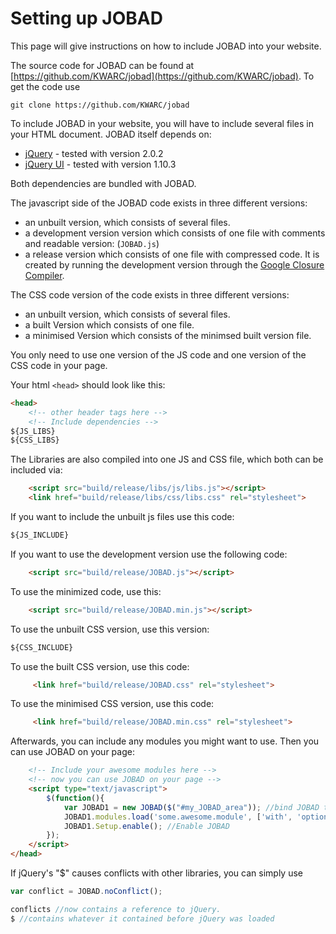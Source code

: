 # Setting up JOBAD
This page will give instructions on how to include JOBAD into your website. 

The source code for JOBAD can be found at [https://github.com/KWARC/jobad](https://github.com/KWARC/jobad). 
To get the code use 

    git clone https://github.com/KWARC/jobad

To include JOBAD in your website, you will have to include several files in your HTML document. 
JOBAD itself depends on: 

* [jQuery](http://jquery.com) - tested with version 2.0.2
* [jQuery UI](http://jqueryui.com/) - tested with version 1.10.3

Both dependencies are bundled with JOBAD. 

The javascript side of the JOBAD code exists in three different versions: 

* an unbuilt version, which consists of several files. 
* a development version version which consists of one file with comments and readable version: (`JOBAD.js`)
* a release version which consists of one file with compressed code. It is created by running the development version through the [Google Closure Compiler](https://developers.google.com/closure/compiler/). 

The CSS code version of the code exists in three different versions: 

* an unbuilt version, which consists of several files. 
* a built Version which consists of one file.
* a minimised Version which consists of the minimsed built version file.  

You only need to use one version of the JS code and one version of the CSS code in your page. 

Your html `<head>` should look like this: 

```html
<head>
	<!-- other header tags here -->
	<!-- Include dependencies -->
${JS_LIBS}
${CSS_LIBS}
```

The Libraries are also compiled into one JS and CSS file, which both can be included via: 

```html
	<script src="build/release/libs/js/libs.js"></script>
	<link href="build/release/libs/css/libs.css" rel="stylesheet">
```

If you want to include the unbuilt js files use this code: 

```html
${JS_INCLUDE}
```

If you want to use the development version use the following code: 

```html
	<script src="build/release/JOBAD.js"></script>
```

To use the minimized code, use this: 

```html
	<script src="build/release/JOBAD.min.js"></script>
```

To use the unbuilt CSS version, use this version: 

```html
${CSS_INCLUDE}
```

To use the built CSS version, use this code: 

```html
	 <link href="build/release/JOBAD.css" rel="stylesheet">
```

To use the minimised CSS version, use this code: 

```html
	 <link href="build/release/JOBAD.min.css" rel="stylesheet">
```

Afterwards, you can include any modules you might want to use. Then you can use JOBAD on your page: 

```html
	<!-- Include your awesome modules here -->
	<!-- now you can use JOBAD on your page -->
	<script type="text/javascript">
		$(function(){
			var JOBAD1 = new JOBAD($("#my_JOBAD_area")); //bind JOBAD to an element on the page. 
			JOBAD1.modules.load('some.awesome.module', ['with', 'options']); //Load a module
			JOBAD1.Setup.enable(); //Enable JOBAD
		});
	</script>
</head>
```
If jQuery's "$" causes conflicts with other libraries, you can simply use

```javascript
var conflict = JOBAD.noConflict();

conflicts //now contains a reference to jQuery. 
$ //contains whatever it contained before jQuery was loaded

```